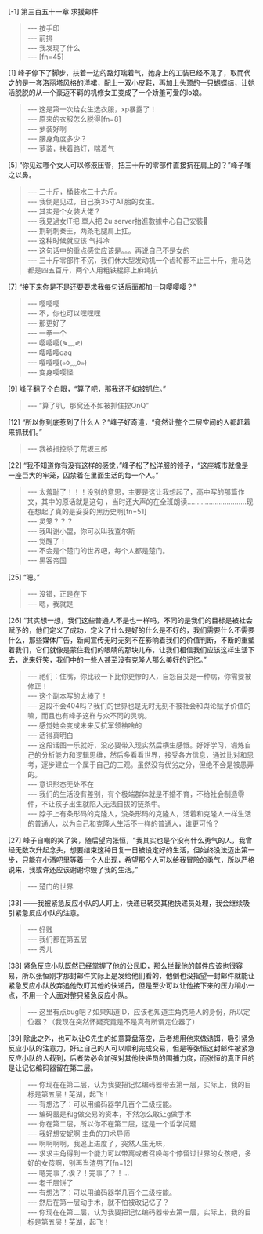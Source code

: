 
[-1] 第三百五十一章 求援邮件
>--- 按手印<br>
>--- 前排<br>
>--- 我发现了什么<br>
>--- [fn=45]<br>

[1] 峰子停下了脚步，扶着一边的路灯喘着气，她身上的工装已经不见了，取而代之的是一套洛丽塔风格的洋裙，配上一双小皮鞋，再加上头顶的一只蝴蝶结，让她活脱脱的从一个豪迈不羁的机修女工变成了一个娇羞可爱的lo娘。
>--- 这是第一次给女生选衣服，xp暴露了！<br>
>--- 原来的衣服怎么脱得[fn=8]<br>
>--- 萝装好啊<br>
>--- 腰身角度多少？<br>
>--- 萝装，扶着路灯，喘着气<br>

[5] “你见过哪个女人可以修液压管，把三十斤的零部件直接抗在肩上的？”峰子嗤之以鼻。
>--- 三十斤，桶装水三十六斤。<br>
>--- 我倒是见过，自己换35寸AT胎的女生。<br>
>--- 其实是个女装大佬？<br>
>--- 我見過女IT把 單人把 2u server抬進數據中心自己安裝🌚<br>
>--- 荆轲刺秦王，两条毛腿肩上扛。<br>
>--- 这种时候就应该 气抖冷<br>
>--- 这句话中的重点感觉应该是。。。再说自己不是女的<br>
>--- 三十斤零部件不沉，我们休大型发动机一个齿轮都不止三十斤，搬马达都是四五百斤，两个人用粗铁棍穿上麻绳抗<br>

[7] “接下来你是不是还要要求我每句话后面都加一句嘤嘤嘤？”
>--- 嘤嘤嘤<br>
>--- 不，你也可以嘿嘿嘿<br>
>--- 那更好了<br>
>--- 一拳一个<br>
>--- 嘤嘤嘤(⋟﹏⋞)<br>
>--- 嘤嘤嘤qaq<br>
>--- 嘤嘤嘤(๑ó﹏ò๑)<br>
>--- 变身嘤嘤怪<br>

[9] 峰子翻了个白眼，“算了吧，那我还不如被抓住。”
>--- “算了叭，那窝还不如被抓住捏QnQ”<br>

[12] “所以你到底惹到了什么人？”峰子好奇道，“竟然让整个二层空间的人都赶着来抓我们。”
>--- 我被指控杀了荒坂三郎<br>

[22] “我不知道你有没有这样的感觉，”峰子松了松洋服的领子，“这座城市就像是一座巨大的牢笼，囚禁着在里面生活的每一个人。”
>--- 太羞耻了！！！没别的意思，主要是这让我想起了，高中写的那篇作文，其中的原话就是这句 ，当时还大声的在全班朗读…………………………现在想起了真的是妥妥的黑历史啊[fn=51]<br>
>--- 灵笼？？？<br>
>--- 我叫谢小盟，你可以叫我查尔斯<br>
>--- 觉醒了！<br>
>--- 不会是个楚门的世界吧，每个人都是楚门。<br>
>--- 黑客帝国<br>

[25] “嗯。”
>--- 没错，正是在下<br>
>--- 嗯，我就是<br>

[26] “其实想一想，我们这些普通人不是也一样吗，不同的是我们的目标是被社会赋予的，他们定义了成功，定义了什么是好的什么是不好的，我们需要什么不需要什么，那些媒体广告，新闻宣传无时无刻不在影响着我们的价值判断，不断的重塑着我们，它们就像是蒙住我们的眼睛的那块儿布，让我们相信我们应该这样生活下去，说来好笑，我们中的一些人甚至没有克隆人那么美好的记忆。”
>--- 祂们：住嘴，你比较一下比你更惨的人，自怨自艾是一种病，你需要被修正！<br>
>--- 这个副本写的太棒了！<br>
>--- 这段不会404吗？我们的世界也是无时无刻不被社会和舆论赋予价值的嘛，而且也有峰子这样与众不同的灵魂。<br>
>--- 感觉她会变成未来反抗军领袖啥的<br>
>--- 活得真明白<br>
>--- 这段话图一乐就好，没必要带入现实然后横生感慨。好好学习，锻炼自己的分析能力和逻辑思维，然后多看看世界，接受各方信息，通过比对和思考，逐步建立一个属于自己的三观。虽然没有优劣之分，但绝不会是被愚弄的。<br>
>--- 意识形态无处不在<br>
>--- 我们的生活没有差别，有个极端群体就是不婚不育，不给社会制造零件，不让孩子出生就陷入无法自拔的链条中。<br>
>--- 脖子上有条形码的克隆人，没条形码的克隆人，活着和克隆人一样生活的普通人，以为自己和克隆人生活不一样的普通人，谁更可怜？<br>

[27] 峰子自嘲的笑了笑，随后望向张恒，“我其实也是个没有什么勇气的人，我曾经无数次升起念头，想要结束这种日复一日被设定好的生活，但始终没法迈出第一步，只能在小酒吧里等着一个人出现，希望那个人可以给我冒险的勇气，所以严格说来，我或许还应该谢谢你毁了我的生活。”
>--- 楚门的世界<br>

[33] ——我被紧急反应小队的人盯上，快递已转交其他快递员处理，我会继续吸引紧急反应小队的注意。
>--- 好贱<br>
>--- 我们都在第五层<br>
>--- 秀儿<br>

[38] 紧急反应小队既然已经掌握了他的公民ID，那么拦截他的邮件应该也很容易，所以张恒刚才那封邮件实际上是发给他们看的，他倒也没指望一封邮件就能让紧急反应小队放弃追他改盯其他的快递员，但是至少可以让他接下来的压力稍小一点，不用一个人面对整只紧急反应小队。
>--- 这里有点bug吧？如果知道ID，应该也知道主角克隆人的身份，所以定位器？（我现在突然怀疑究竟是不是真有所谓定位器了）<br>

[39] 除此之外，也可以让G先生的如意算盘落空，后者想用他来做诱饵，吸引紧急反应小队的注意力，好让自己的人可以顺利完成交易，但是等张恒这封邮件被紧急反应小队的人截到，后者势必会加强对其他快递员的围捕力度，而张恒的真正目的是让记忆编码器留在第二层。
>--- 你现在在第二层，认为我要把记忆编码器带去第一层，实际上，我的目标是第五层！芜湖，起飞！<br>
>--- 有想法了：可以用编码器学几百个二级技能。<br>
>--- 编码器是和g做交易的资本，不然怎么敢让g做手术<br>
>--- 你在第二层，所以你不在第二层，这是一个哲学问题<br>
>--- 我好想安妮啊 主角的刀术导师<br>
>--- 啊啊啊啊，我追上进度了，突然人生无味，<br>
>--- 求求主角得到一个能力可以带离或者召唤每个停留过世界的女孩吧，多好的女孩啊，别再当渣男了[fn=12]<br>
>--- 嗯完事了.诶？！完事了？！...<br>
>--- 老千层饼了<br>
>--- 有想法了：可以用编码器学几百个二级技能。<br>
>--- 然后在第一层动手术，就不怕被改记忆了？<br>
>--- 你现在在第二层，认为我要把记忆编码器带去第一层，实际上，我的目标是第五层！芜湖，起飞！<br>
